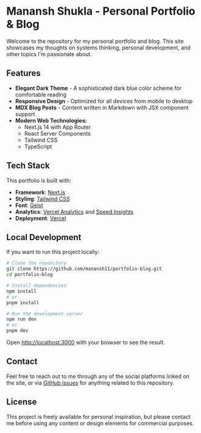 # Manansh Shukla - Personal Portfolio & Blog

Welcome to the repository for my personal portfolio and blog. This site showcases my thoughts on systems thinking, personal development, and other topics I'm passionate about.

## Features

- **Elegant Dark Theme** - A sophisticated dark blue color scheme for comfortable reading
- **Responsive Design** - Optimized for all devices from mobile to desktop
- **MDX Blog Posts** - Content written in Markdown with JSX component support
- **Modern Web Technologies:**
  - Next.js 14 with App Router
  - React Server Components
  - Tailwind CSS
  - TypeScript

## Tech Stack

This portfolio is built with:

- **Framework**: [Next.js](https://nextjs.org/)
- **Styling**: [Tailwind CSS](https://tailwindcss.com/)
- **Font**: [Geist](https://vercel.com/font)
- **Analytics**: [Vercel Analytics](https://vercel.com/analytics) and [Speed Insights](https://vercel.com/docs/speed-insights)
- **Deployment**: [Vercel](https://vercel.com)

## Local Development

If you want to run this project locally:

```bash
# Clone the repository
git clone https://github.com/manansh11/portfolio-blog.git
cd portfolio-blog

# Install dependencies
npm install
# or
pnpm install

# Run the development server
npm run dev
# or
pnpm dev
```

Open [http://localhost:3000](http://localhost:3000) with your browser to see the result.

## Contact

Feel free to reach out to me through any of the social platforms linked on the site, or via [GitHub issues](https://github.com/manansh11/portfolio-blog/issues) for anything related to this repository.

## License

This project is freely available for personal inspiration, but please contact me before using any content or design elements for commercial purposes.
